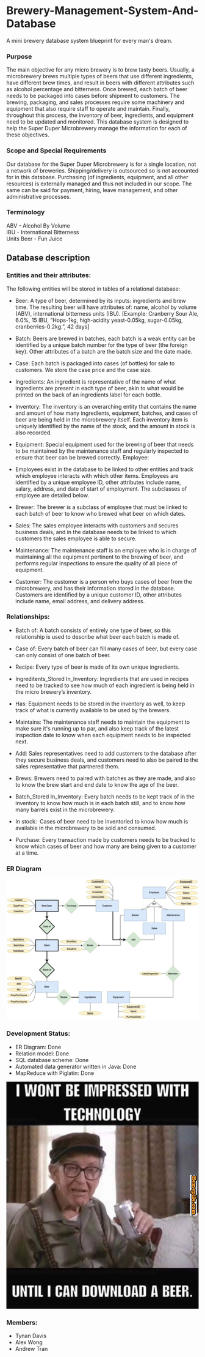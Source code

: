 # Brewery-Management-System-And-Database
A mini brewery database system blueprint for every man's dream.

### Purpose
The main objective for any micro brewery is to brew tasty beers. Usually, a microbrewery brews multiple types of beers that use different ingredients, have different brew times, and result in beers with different attributes such as alcohol percentage and bitterness. Once brewed, each batch of beer needs to be packaged into cases before shipment to customers. The brewing, packaging, and sales processes require some machinery and equipment that also require staff to operate and maintain. Finally, throughout this process, the inventory of beer, ingredients, and equipment need to be updated and monitored. This database system is designed to help the Super Duper Microbrewery manage the information for each of these objectives.

### Scope and Special Requirements
Our database for the Super Duper Microbrewery is for a single location, not a network of breweries. Shipping/delivery is outsourced so is not accounted for in this database. Purchasing (of ingredients, equipment, and all other resources) is externally managed and thus not included in our scope. The same can be said for payment, hiring, leave management, and other administrative processes.

### Terminology
ABV - Alcohol By Volume <br />
IBU - International Bitterness <br />
Units Beer - Fun Juice

## Database description
### Entities and their attributes:
The following entities will be stored in tables of a relational database:
* Beer:​ A type of beer, determined by its inputs: ingredients and brew time. The resulting beer will have attributes of: name, alcohol by volume (ABV), international bitterness units (IBU). [Example: Cranberry Sour Ale, 6.0%, 15 IBU, “Hops-1kg, high-acidity yeast-0.05kg, sugar-0.05kg, cranberries-0.2kg.”, 42 days]

* Batch:​ Beers are brewed in batches, each batch is a weak entity can be identified by a unique batch number for the type of beer (the foreign key). Other attributes of a batch are the batch size and the date made.

* Case:​ Each batch is packaged into cases (of bottles) for sale to customers. We store the case price and the case size.

* Ingredients: ​An ingredient is representative of the name of what ingredients are present in each type of beer, akin to what would be printed on the back of an ingredients label for each bottle.

* Inventory: ​The inventory is an overarching entity that contains the name and amount of how many ingredients, equipment, batches, and cases of beer are being held in the microbrewery itself. Each inventory item is uniquely identified by the name of the stock, and the amount in stock is also recorded.

* Equipment​: Special equipment used for the brewing of beer that needs to be maintained by the maintenance staff and regularly inspected to ensure that beer can be brewed correctly. Employee:

* ​Employees exist in the database to be linked to other entities and track which employee interacts with which other items. Employees are identified by a unique employee ID, other attributes include name, salary, address, and date of start of employment. The subclasses of employee are detailed below.

* Brewer: ​The brewer is a subclass of employee that must be linked to each batch of beer to know who brewed what beer on which dates.

* Sales: ​The sales employee interacts with customers and secures business deals, and in the database needs to be linked to which customers the sales employee is able to secure.

* Maintenance:​ The maintenance staff is an employee who is in charge of maintaining all the equipment pertinent to the brewing of beer, and performs regular inspections to ensure the quality of all piece of equipment.

* Customer: ​The customer is a person who buys cases of beer from the microbrewery, and has their information stored in the database. Customers are identified by a unique customer ID, other attributes include name, email address, and delivery address.

### Relationships:
* Batch of: ​A batch consists of entirely one type of beer, so this relationship is used to describe what beer each batch is made of.

* Case of: ​Every batch of beer can fill many cases of beer, but every case can only consist of one batch of beer.

* Recipe: ​Every type of beer is made of its own unique ingredients.

* Ingreditents_Stored In_Inventory: ​Ingredients that are used in recipes need to be tracked to see how much of each ingredient is being held in the micro brewery’s inventory.

* Has: ​Equipment needs to be stored in the inventory as well, to keep track of what is currently available to be used by the brewers.

* Maintains: ​The maintenance staff needs to maintain the equipment to make sure it's running up to par, and also keep track of the latest inspection date to know when each equipment needs to be inspected next.

* Add: ​Sales representatives need to add customers to the database after they secure business deals, and customers need to also be paired to the sales representative that partnered them.

* Brews​: Brewers need to paired with batches as they are made, and also to know the brew start and end date to know the age of the beer.

* Batch_Stored In_Inventory: ​Every batch needs to be kept track of in the inventory to know how much is in each batch still, and to know how many barrels exist in the microbrewery.

* In stock: ​ Cases of beer need to be inventoried to know how much is available in the microbrewery to be sold and consumed.

* Purchase: ​Every transaction made by customers needs to be tracked to know which cases of beer and how many are being given to a customer at a time.

### ER Diagram
![Brewery-Management-System-And-Database](assets/ER.png)

### Development Status:
* ER Diagram: Done
* Relation model: Done
* SQL database scheme: Done
* Automated data generator written in Java: Done
* MapReduce with Piglatin: Done

![Brewery-Management-System-And-Database](assets/meme.png)

### Members:
* Tynan Davis
* Alex Wong
* Andrew Tran
